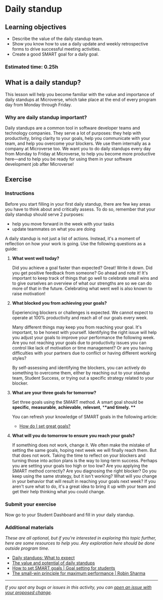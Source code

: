 # Daily standup

## Learning objectives

- Describe the value of the daily standup team.
- Show you know how to use a daily update and weekly retrospective forms to drive successful meeting activities.
- Create a good SMART goal for a daily goal.

### **Estimated time**: 0.25h

## What is a daily standup?

This lesson will help you become familiar with the value and importance of daily standups at Microverse, which take place at the end of every program day from Monday through Friday.

### Why are daily standup important?

Daily standups are a common tool in software developer teams and technology companies. They serve a lot of purposes: they help with productivity, bring clarity to your goals, help you communicate with your team, and help you overcome your blockers. We use them internally as a company at Microverse too. We want you to do daily standups every day from Monday to Friday at Microverse, to help you become more productive here—and to help you be ready for using them in your software development job after Microverse!

## Exercise

### Instructions

Before you start filling in your first daily standup, there are few key areas you have to think about and critically assess. To do so, remember that your daily standup should serve 2 purposes:

- help you move forward in the week with your tasks
- update teammates on what you are doing

A daily standup is not just a list of actions. Instead, it's a moment of reflection on how your work is going. Use the following questions as a guide:

1. **What went well today?**

   Did you achieve a goal faster than expected? Great! Write it down. Did you get positive feedback from someone? Go ahead and note it! It's important to keep track of things that go well to celebrate small wins and to give ourselves an overview of what our strengths are so we can do more of that in the future. Celebrating what went well is also known to raise motivation!

2. **What blocked you from achieving your goals?**

   Experiencing blockers or challenges is expected. We cannot expect to operate at 100% productivity and reach all of our goals every week.

   Many different things may keep you from reaching your goal. It's important, to be honest with yourself. Identifying the right issue will help you adjust your goals to improve your performance the following week. Are you not reaching your goals due to productivity issues you can control like lack of motivation or time management? Or are you having difficulties with your partners due to conflict or having different working styles?

   By self-assessing and identifying the blockers, you can actively do something to overcome them, either by reaching out to your standup team, Student Success, or trying out a specific strategy related to your blocker.

3. **What are your three goals for tomorrow?**

   Set three goals using the SMART method. A smart goal should be **specific**, **measurable**, **achievable**, **relevant**, \***\*and **timely**. \*\***

   You can refresh your knowledge of SMART goals in the following article:

   - [How do I set great goals?](https://github.com/matovu-farid/curriculum-professional-skills/blob/main/becoming-a-remote-professional/how-do-i-set-great-goals.md)

4. **What will you do tomorrow to ensure you reach your goals?**

   If something does not work, change it. We often make the mistake of setting the same goals, hoping next week we will finally reach them. But that does not work. Taking the time to reflect on your blockers and turning those into action plans is the way to long-term success. Perhaps you are setting your goals too high or too low? Are you applying the SMART method correctly? Are you diagnosing the right blocker? Do you keep using the same strategy, but it isn't working? What will you change in your behavior that will result in reaching your goals next week? If you aren't sure what to do, it's a great idea to bring it up with your team and get their help thinking what you could change.

### Submit your exercise

Now go to your Student Dashboard and fill in your daily standup.

### Additional materials

_These are all optional, but if you're interested in exploring this topic further, here are some resources to help you. Any exploration here should be done outside program time._

- [Daily standups: What to expect](https://github.com/matovu-farid/curriculum-professional-skills/blob/main/becoming-a-remote-professional/daily-standups:-what-to-expect.md)
- [The value and potential of daily standups](https://github.com/matovu-farid/curriculum-professional-skills/blob/main/orientation/value-and-potential-of-daily-standups.md)
- [How to set SMART goals | Goal setting for students](https://www.youtube.com/watch?v=i0QfCZjASX8)
- [The small-win principle for maximum performance | Robin Sharma](https://www.youtube.com/watch?v=OtfW8RDmOUo)

---

_If you spot any bugs or issues in this activity, you can [open an issue with your proposed change](https://github.com/microverseinc/curriculum-transversal-skills/blob/main/git-github/articles/open_issue.md)._
